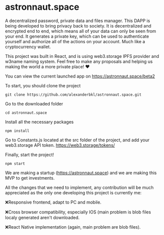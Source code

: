 # astronnaut.space
A decentralized password, private data and files manager.
This DAPP is being developed to bring privacy back to society.
It is decentralized and encrypted end to end, which means all of your data can only be seen from your end.
It generates a private key, which can be used to authenticate yourself and authorize all of the actions on your account. Much like a cryptocurrency wallet.

This project was built in React, and is using web3.storage IPFS provider and w3name naming system.
Feel free to make any proposals and helping us making the world a more private place! ❤️

You can view the current launched app on https://astronnaut.space/beta2


To start, you should clone the project
```
git clone https://github.com/alexanderbkl/astronnaut.space.git
```
Go to the downloaded folder
```
cd astronnaut.space
```
Install all the necessary packages
```
npm install
```
Go to Constants.js located at the src folder of the project, and add your web3.storage API token.
https://web3.storage/tokens/

Finally, start the project!
```
npm start
```

We are making a startup (https://astronnaut.space) and we are making this MVP to get investments.

All the changes that we need to implement, any contribution will be much appreciated as the only one developing this project is currently me:

❌Responsive frontend, adapt to PC and mobile.

❌Cross browser compatibility, especially IOS (main problem is blob files localy generated aren't downloaded.

❌React Native implementation (again, main problem are blob files).
